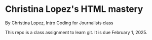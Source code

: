 # Christina Lopez's HTML mastery

By Christina Lopez, Intro Coding for Journalists class

This repo is a class assignment to learn git. It is due February 1, 2025.